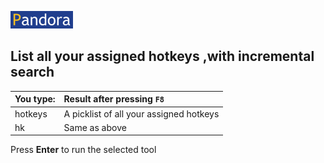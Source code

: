 [![Pandora](Images/pandora2.png)](../readme.md)

## List all your assigned hotkeys ,with incremental search

| You type:                |        Result after pressing `F8`                                |
|:-------------------------|:----------------------------------------------------------|
| hotkeys | A picklist of all your assigned hotkeys |
| hk    | Same as above|  

Press **Enter** to run the selected tool